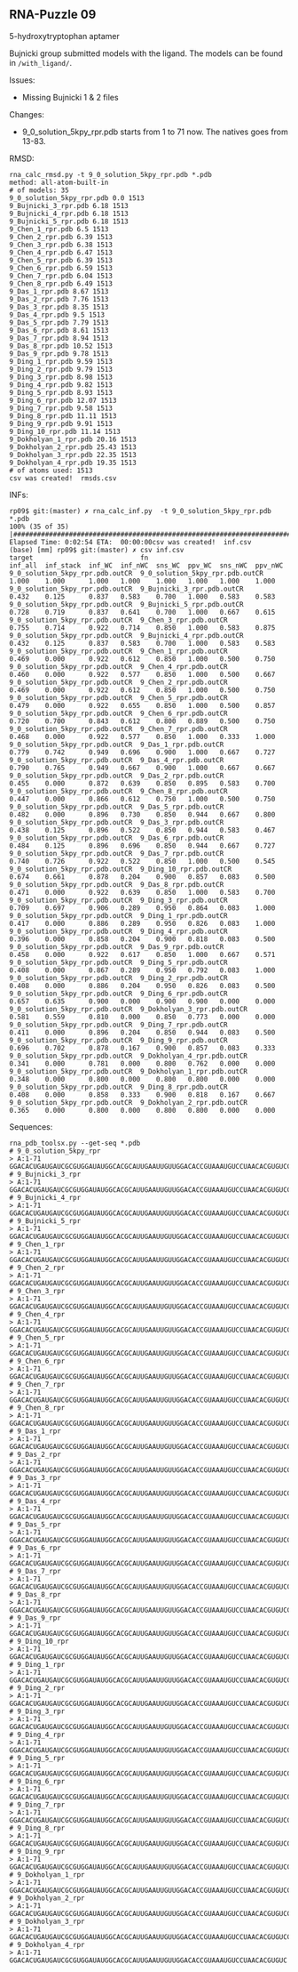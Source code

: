 RNA-Puzzle 09
-----------------------------------------------------------------------------

5-hydroxytryptophan aptamer

Bujnicki group submitted models with the ligand. The models can be found in `/with_ligand/`.

Issues:

- Missing Bujnicki 1 & 2 files

Changes:

- 9_0_solution_5kpy_rpr.pdb starts from 1 to 71 now. The natives goes from 13-83.

RMSD:

    rna_calc_rmsd.py -t 9_0_solution_5kpy_rpr.pdb *.pdb
    method: all-atom-built-in
    # of models: 35
    9_0_solution_5kpy_rpr.pdb 0.0 1513
    9_Bujnicki_3_rpr.pdb 6.18 1513
    9_Bujnicki_4_rpr.pdb 6.18 1513
    9_Bujnicki_5_rpr.pdb 6.18 1513
    9_Chen_1_rpr.pdb 6.5 1513
    9_Chen_2_rpr.pdb 6.39 1513
    9_Chen_3_rpr.pdb 6.38 1513
    9_Chen_4_rpr.pdb 6.47 1513
    9_Chen_5_rpr.pdb 6.39 1513
    9_Chen_6_rpr.pdb 6.59 1513
    9_Chen_7_rpr.pdb 6.04 1513
    9_Chen_8_rpr.pdb 6.49 1513
    9_Das_1_rpr.pdb 8.67 1513
    9_Das_2_rpr.pdb 7.76 1513
    9_Das_3_rpr.pdb 8.35 1513
    9_Das_4_rpr.pdb 9.5 1513
    9_Das_5_rpr.pdb 7.79 1513
    9_Das_6_rpr.pdb 8.61 1513
    9_Das_7_rpr.pdb 8.94 1513
    9_Das_8_rpr.pdb 10.52 1513
    9_Das_9_rpr.pdb 9.78 1513
    9_Ding_1_rpr.pdb 9.59 1513
    9_Ding_2_rpr.pdb 9.79 1513
    9_Ding_3_rpr.pdb 8.98 1513
    9_Ding_4_rpr.pdb 9.82 1513
    9_Ding_5_rpr.pdb 8.93 1513
    9_Ding_6_rpr.pdb 12.07 1513
    9_Ding_7_rpr.pdb 9.58 1513
    9_Ding_8_rpr.pdb 11.11 1513
    9_Ding_9_rpr.pdb 9.91 1513
    9_Ding_10_rpr.pdb 11.14 1513
    9_Dokholyan_1_rpr.pdb 20.16 1513
    9_Dokholyan_2_rpr.pdb 25.43 1513
    9_Dokholyan_3_rpr.pdb 22.35 1513
    9_Dokholyan_4_rpr.pdb 19.35 1513
    # of atoms used: 1513
    csv was created!  rmsds.csv

INFs:

    rp09$ git:(master) ✗ rna_calc_inf.py  -t 9_0_solution_5kpy_rpr.pdb *.pdb
    100% (35 of 35) |#################################################################################################################################| Elapsed Time: 0:02:54 ETA:  00:00:00csv was created!  inf.csv
    (base) [mm] rp09$ git:(master) ✗ csv inf.csv
    target                           fn                               inf_all  inf_stack  inf_WC  inf_nWC  sns_WC  ppv_WC  sns_nWC  ppv_nWC
    9_0_solution_5kpy_rpr.pdb.outCR  9_0_solution_5kpy_rpr.pdb.outCR  1.000    1.000      1.000   1.000    1.000   1.000   1.000    1.000
    9_0_solution_5kpy_rpr.pdb.outCR  9_Bujnicki_3_rpr.pdb.outCR       0.432    0.125      0.837   0.583    0.700   1.000   0.583    0.583
    9_0_solution_5kpy_rpr.pdb.outCR  9_Bujnicki_5_rpr.pdb.outCR       0.728    0.719      0.837   0.641    0.700   1.000   0.667    0.615
    9_0_solution_5kpy_rpr.pdb.outCR  9_Chen_3_rpr.pdb.outCR           0.755    0.714      0.922   0.714    0.850   1.000   0.583    0.875
    9_0_solution_5kpy_rpr.pdb.outCR  9_Bujnicki_4_rpr.pdb.outCR       0.432    0.125      0.837   0.583    0.700   1.000   0.583    0.583
    9_0_solution_5kpy_rpr.pdb.outCR  9_Chen_1_rpr.pdb.outCR           0.469    0.000      0.922   0.612    0.850   1.000   0.500    0.750
    9_0_solution_5kpy_rpr.pdb.outCR  9_Chen_4_rpr.pdb.outCR           0.460    0.000      0.922   0.577    0.850   1.000   0.500    0.667
    9_0_solution_5kpy_rpr.pdb.outCR  9_Chen_2_rpr.pdb.outCR           0.469    0.000      0.922   0.612    0.850   1.000   0.500    0.750
    9_0_solution_5kpy_rpr.pdb.outCR  9_Chen_5_rpr.pdb.outCR           0.479    0.000      0.922   0.655    0.850   1.000   0.500    0.857
    9_0_solution_5kpy_rpr.pdb.outCR  9_Chen_6_rpr.pdb.outCR           0.720    0.700      0.843   0.612    0.800   0.889   0.500    0.750
    9_0_solution_5kpy_rpr.pdb.outCR  9_Chen_7_rpr.pdb.outCR           0.468    0.000      0.922   0.577    0.850   1.000   0.333    1.000
    9_0_solution_5kpy_rpr.pdb.outCR  9_Das_1_rpr.pdb.outCR            0.779    0.742      0.949   0.696    0.900   1.000   0.667    0.727
    9_0_solution_5kpy_rpr.pdb.outCR  9_Das_4_rpr.pdb.outCR            0.790    0.765      0.949   0.667    0.900   1.000   0.667    0.667
    9_0_solution_5kpy_rpr.pdb.outCR  9_Das_2_rpr.pdb.outCR            0.455    0.000      0.872   0.639    0.850   0.895   0.583    0.700
    9_0_solution_5kpy_rpr.pdb.outCR  9_Chen_8_rpr.pdb.outCR           0.447    0.000      0.866   0.612    0.750   1.000   0.500    0.750
    9_0_solution_5kpy_rpr.pdb.outCR  9_Das_5_rpr.pdb.outCR            0.482    0.000      0.896   0.730    0.850   0.944   0.667    0.800
    9_0_solution_5kpy_rpr.pdb.outCR  9_Das_3_rpr.pdb.outCR            0.438    0.125      0.896   0.522    0.850   0.944   0.583    0.467
    9_0_solution_5kpy_rpr.pdb.outCR  9_Das_6_rpr.pdb.outCR            0.484    0.125      0.896   0.696    0.850   0.944   0.667    0.727
    9_0_solution_5kpy_rpr.pdb.outCR  9_Das_7_rpr.pdb.outCR            0.740    0.726      0.922   0.522    0.850   1.000   0.500    0.545
    9_0_solution_5kpy_rpr.pdb.outCR  9_Ding_10_rpr.pdb.outCR          0.674    0.661      0.878   0.204    0.900   0.857   0.083    0.500
    9_0_solution_5kpy_rpr.pdb.outCR  9_Das_8_rpr.pdb.outCR            0.471    0.000      0.922   0.639    0.850   1.000   0.583    0.700
    9_0_solution_5kpy_rpr.pdb.outCR  9_Ding_3_rpr.pdb.outCR           0.709    0.697      0.906   0.289    0.950   0.864   0.083    1.000
    9_0_solution_5kpy_rpr.pdb.outCR  9_Ding_1_rpr.pdb.outCR           0.417    0.000      0.886   0.289    0.950   0.826   0.083    1.000
    9_0_solution_5kpy_rpr.pdb.outCR  9_Ding_4_rpr.pdb.outCR           0.396    0.000      0.858   0.204    0.900   0.818   0.083    0.500
    9_0_solution_5kpy_rpr.pdb.outCR  9_Das_9_rpr.pdb.outCR            0.458    0.000      0.922   0.617    0.850   1.000   0.667    0.571
    9_0_solution_5kpy_rpr.pdb.outCR  9_Ding_5_rpr.pdb.outCR           0.408    0.000      0.867   0.289    0.950   0.792   0.083    1.000
    9_0_solution_5kpy_rpr.pdb.outCR  9_Ding_2_rpr.pdb.outCR           0.408    0.000      0.886   0.204    0.950   0.826   0.083    0.500
    9_0_solution_5kpy_rpr.pdb.outCR  9_Ding_6_rpr.pdb.outCR           0.657    0.635      0.900   0.000    0.900   0.900   0.000    0.000
    9_0_solution_5kpy_rpr.pdb.outCR  9_Dokholyan_3_rpr.pdb.outCR      0.581    0.559      0.810   0.000    0.850   0.773   0.000    0.000
    9_0_solution_5kpy_rpr.pdb.outCR  9_Ding_7_rpr.pdb.outCR           0.411    0.000      0.896   0.204    0.850   0.944   0.083    0.500
    9_0_solution_5kpy_rpr.pdb.outCR  9_Ding_9_rpr.pdb.outCR           0.696    0.702      0.878   0.167    0.900   0.857   0.083    0.333
    9_0_solution_5kpy_rpr.pdb.outCR  9_Dokholyan_4_rpr.pdb.outCR      0.341    0.000      0.781   0.000    0.800   0.762   0.000    0.000
    9_0_solution_5kpy_rpr.pdb.outCR  9_Dokholyan_1_rpr.pdb.outCR      0.348    0.000      0.800   0.000    0.800   0.800   0.000    0.000
    9_0_solution_5kpy_rpr.pdb.outCR  9_Ding_8_rpr.pdb.outCR           0.408    0.000      0.858   0.333    0.900   0.818   0.167    0.667
    9_0_solution_5kpy_rpr.pdb.outCR  9_Dokholyan_2_rpr.pdb.outCR      0.365    0.000      0.800   0.000    0.800   0.800   0.000    0.000

Sequences:

    rna_pdb_toolsx.py --get-seq *.pdb
    # 9_0_solution_5kpy_rpr
    > A:1-71
    GGACACUGAUGAUCGCGUGGAUAUGGCACGCAUUGAAUUGUUGGACACCGUAAAUGUCCUAACACGUGUCC
    # 9_Bujnicki_3_rpr
    > A:1-71
    GGACACUGAUGAUCGCGUGGAUAUGGCACGCAUUGAAUUGUUGGACACCGUAAAUGUCCUAACACGUGUCC
    # 9_Bujnicki_4_rpr
    > A:1-71
    GGACACUGAUGAUCGCGUGGAUAUGGCACGCAUUGAAUUGUUGGACACCGUAAAUGUCCUAACACGUGUCC
    # 9_Bujnicki_5_rpr
    > A:1-71
    GGACACUGAUGAUCGCGUGGAUAUGGCACGCAUUGAAUUGUUGGACACCGUAAAUGUCCUAACACGUGUCC
    # 9_Chen_1_rpr
    > A:1-71
    GGACACUGAUGAUCGCGUGGAUAUGGCACGCAUUGAAUUGUUGGACACCGUAAAUGUCCUAACACGUGUCC
    # 9_Chen_2_rpr
    > A:1-71
    GGACACUGAUGAUCGCGUGGAUAUGGCACGCAUUGAAUUGUUGGACACCGUAAAUGUCCUAACACGUGUCC
    # 9_Chen_3_rpr
    > A:1-71
    GGACACUGAUGAUCGCGUGGAUAUGGCACGCAUUGAAUUGUUGGACACCGUAAAUGUCCUAACACGUGUCC
    # 9_Chen_4_rpr
    > A:1-71
    GGACACUGAUGAUCGCGUGGAUAUGGCACGCAUUGAAUUGUUGGACACCGUAAAUGUCCUAACACGUGUCC
    # 9_Chen_5_rpr
    > A:1-71
    GGACACUGAUGAUCGCGUGGAUAUGGCACGCAUUGAAUUGUUGGACACCGUAAAUGUCCUAACACGUGUCC
    # 9_Chen_6_rpr
    > A:1-71
    GGACACUGAUGAUCGCGUGGAUAUGGCACGCAUUGAAUUGUUGGACACCGUAAAUGUCCUAACACGUGUCC
    # 9_Chen_7_rpr
    > A:1-71
    GGACACUGAUGAUCGCGUGGAUAUGGCACGCAUUGAAUUGUUGGACACCGUAAAUGUCCUAACACGUGUCC
    # 9_Chen_8_rpr
    > A:1-71
    GGACACUGAUGAUCGCGUGGAUAUGGCACGCAUUGAAUUGUUGGACACCGUAAAUGUCCUAACACGUGUCC
    # 9_Das_1_rpr
    > A:1-71
    GGACACUGAUGAUCGCGUGGAUAUGGCACGCAUUGAAUUGUUGGACACCGUAAAUGUCCUAACACGUGUCC
    # 9_Das_2_rpr
    > A:1-71
    GGACACUGAUGAUCGCGUGGAUAUGGCACGCAUUGAAUUGUUGGACACCGUAAAUGUCCUAACACGUGUCC
    # 9_Das_3_rpr
    > A:1-71
    GGACACUGAUGAUCGCGUGGAUAUGGCACGCAUUGAAUUGUUGGACACCGUAAAUGUCCUAACACGUGUCC
    # 9_Das_4_rpr
    > A:1-71
    GGACACUGAUGAUCGCGUGGAUAUGGCACGCAUUGAAUUGUUGGACACCGUAAAUGUCCUAACACGUGUCC
    # 9_Das_5_rpr
    > A:1-71
    GGACACUGAUGAUCGCGUGGAUAUGGCACGCAUUGAAUUGUUGGACACCGUAAAUGUCCUAACACGUGUCC
    # 9_Das_6_rpr
    > A:1-71
    GGACACUGAUGAUCGCGUGGAUAUGGCACGCAUUGAAUUGUUGGACACCGUAAAUGUCCUAACACGUGUCC
    # 9_Das_7_rpr
    > A:1-71
    GGACACUGAUGAUCGCGUGGAUAUGGCACGCAUUGAAUUGUUGGACACCGUAAAUGUCCUAACACGUGUCC
    # 9_Das_8_rpr
    > A:1-71
    GGACACUGAUGAUCGCGUGGAUAUGGCACGCAUUGAAUUGUUGGACACCGUAAAUGUCCUAACACGUGUCC
    # 9_Das_9_rpr
    > A:1-71
    GGACACUGAUGAUCGCGUGGAUAUGGCACGCAUUGAAUUGUUGGACACCGUAAAUGUCCUAACACGUGUCC
    # 9_Ding_10_rpr
    > A:1-71
    GGACACUGAUGAUCGCGUGGAUAUGGCACGCAUUGAAUUGUUGGACACCGUAAAUGUCCUAACACGUGUCC
    # 9_Ding_1_rpr
    > A:1-71
    GGACACUGAUGAUCGCGUGGAUAUGGCACGCAUUGAAUUGUUGGACACCGUAAAUGUCCUAACACGUGUCC
    # 9_Ding_2_rpr
    > A:1-71
    GGACACUGAUGAUCGCGUGGAUAUGGCACGCAUUGAAUUGUUGGACACCGUAAAUGUCCUAACACGUGUCC
    # 9_Ding_3_rpr
    > A:1-71
    GGACACUGAUGAUCGCGUGGAUAUGGCACGCAUUGAAUUGUUGGACACCGUAAAUGUCCUAACACGUGUCC
    # 9_Ding_4_rpr
    > A:1-71
    GGACACUGAUGAUCGCGUGGAUAUGGCACGCAUUGAAUUGUUGGACACCGUAAAUGUCCUAACACGUGUCC
    # 9_Ding_5_rpr
    > A:1-71
    GGACACUGAUGAUCGCGUGGAUAUGGCACGCAUUGAAUUGUUGGACACCGUAAAUGUCCUAACACGUGUCC
    # 9_Ding_6_rpr
    > A:1-71
    GGACACUGAUGAUCGCGUGGAUAUGGCACGCAUUGAAUUGUUGGACACCGUAAAUGUCCUAACACGUGUCC
    # 9_Ding_7_rpr
    > A:1-71
    GGACACUGAUGAUCGCGUGGAUAUGGCACGCAUUGAAUUGUUGGACACCGUAAAUGUCCUAACACGUGUCC
    # 9_Ding_8_rpr
    > A:1-71
    GGACACUGAUGAUCGCGUGGAUAUGGCACGCAUUGAAUUGUUGGACACCGUAAAUGUCCUAACACGUGUCC
    # 9_Ding_9_rpr
    > A:1-71
    GGACACUGAUGAUCGCGUGGAUAUGGCACGCAUUGAAUUGUUGGACACCGUAAAUGUCCUAACACGUGUCC
    # 9_Dokholyan_1_rpr
    > A:1-71
    GGACACUGAUGAUCGCGUGGAUAUGGCACGCAUUGAAUUGUUGGACACCGUAAAUGUCCUAACACGUGUCC
    # 9_Dokholyan_2_rpr
    > A:1-71
    GGACACUGAUGAUCGCGUGGAUAUGGCACGCAUUGAAUUGUUGGACACCGUAAAUGUCCUAACACGUGUCC
    # 9_Dokholyan_3_rpr
    > A:1-71
    GGACACUGAUGAUCGCGUGGAUAUGGCACGCAUUGAAUUGUUGGACACCGUAAAUGUCCUAACACGUGUCC
    # 9_Dokholyan_4_rpr
    > A:1-71
    GGACACUGAUGAUCGCGUGGAUAUGGCACGCAUUGAAUUGUUGGACACCGUAAAUGUCCUAACACGUGUC
